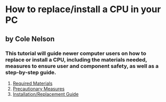 # How to replace/install a CPU in your PC
## by Cole Nelson
### This tutorial will guide newer computer users on how to replace or install a CPU, including the materials needed, measures to ensure user and component safety, as well as a step-by-step guide.

1. [Required Materials](https://github.com/cnelson0/1600-Final-Project/blob/119bd10c0d69250ca4ad96220da5e784a0665d14/Required%20Materials.md)
2. [Precautionary Measures](https://github.com/cnelson0/1600-Final-Project/blob/fc3cd6d378ecd4765d3bc38e37ded3edc7c20357/Precautionary%20Measures.md)
3. [Installation/Replacement Guide](https://github.com/cnelson0/1600-Final-Project/blob/14142f8b91eafd2d0cce70589159198ffdfb1c53/Installation%20Guide.md)
